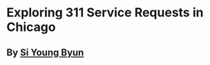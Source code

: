# Exploring 311 Service Requests in Chicago
## By [Si Young Byun](https://github.com/siyoungbyun/311-requests-dataviz)


